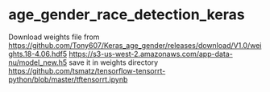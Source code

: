 # age_gender_race_detection_keras

Download weights file from https://github.com/Tony607/Keras_age_gender/releases/download/V1.0/weights.18-4.06.hdf5
https://s3-us-west-2.amazonaws.com/app-data-nu/model_new.h5
save it in weights directory
https://github.com/tsmatz/tensorflow-tensorrt-python/blob/master/tftensorrt.ipynb
